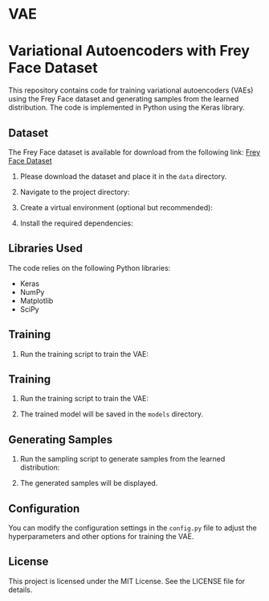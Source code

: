 # VAE
# Variational Autoencoders with Frey Face Dataset

This repository contains code for training variational autoencoders (VAEs) using the Frey Face dataset and generating samples from the learned distribution. The code is implemented in Python using the Keras library.

## Dataset

The Frey Face dataset is available for download from the following link: [Frey Face Dataset](https://cs.nyu.edu/~roweis/data/frey_rawface.mat)

1. Please download the dataset and place it in the `data` directory.


2. Navigate to the project directory:


3. Create a virtual environment (optional but recommended):


4. Install the required dependencies:

## Libraries Used

The code relies on the following Python libraries:

- Keras
- NumPy
- Matplotlib
- SciPy

## Training

1. Run the training script to train the VAE:


## Training

1. Run the training script to train the VAE:


2. The trained model will be saved in the `models` directory.

## Generating Samples

1. Run the sampling script to generate samples from the learned distribution:


2. The generated samples will be displayed.

## Configuration

You can modify the configuration settings in the `config.py` file to adjust the hyperparameters and other options for training the VAE.


## License

This project is licensed under the MIT License. See the LICENSE file for details.


